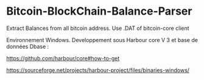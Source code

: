 # Bitcoin-BlockChain-Balance-Parser
Extract Balances from all bitcoin address. Use .DAT of bitcoin-core client

Environnement Windows.
Developpement sous Harbour core V 3 et base de données Dbase :

https://github.com/harbour/core#how-to-get

https://sourceforge.net/projects/harbour-project/files/binaries-windows/


